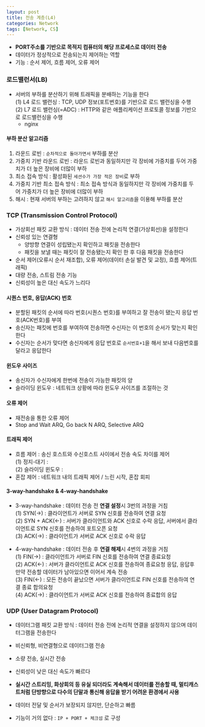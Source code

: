 ```yaml
---
layout: post
title: 전송 계층(L4)
categories: Network
tags: [Network, CS]
---
```

- **PORT주소를 기반으로 목적지 컴퓨터의 해당 프로세스로 데이터 전송**
- 데이터가 정상적으로 전송되는지 제어하는 역할
- 기능 : 순서 제어, 흐름 제어, 오류 제어

### 로드밸런서(LB)
- 서버의 부하를 분산하기 위해 트래픽을 분배하는 기능을 한다  
(1) L4 로드 밸런싱 : TCP, UDP 정보(포트번호)를 기반으로 로드 밸런싱을 수행  
(2) L7 로드 밸런싱(=ADC) : HTTP와 같은 애플리케이션 프로토콜 정보를 기반으로 로드밸런싱을 수행
  - nginx

#### 부하 분산 알고리즘
1. 라운드 로빈 : `순차적으로 돌아가면서` 부하를 분산
2. 가중치 기반 라운드 로빈 : 라운드 로빈과 동일하지만 각 장비에 가중치를 두어 가중치가 더 높은 장비에 더많이 부하
3. 최소 접속 방식 : 활성화된 `세션수가 가장 적은 장비`로 부하
4. 가중치 기반 최소 접속 방식 : 최소 접속 방식과 동일하지만 각 장비에 가중치를 두어 가중치가 더 높은 장비에 더많이 부하
5. 해시 : 현재 서버의 부하는 고려하지 않고 `해시 알고리즘`을 이용해 부하를 분산

### TCP (Transmission Control Protocol)
- 가상회선 패킷 교환 방식 : 데이터 전송 전에 논리적 연결(가상회선)을 설정한다 
- 신뢰성 있는 연결형
  - 양방향 연결이 성립됐는지 확인하고 패킷을 전송한다
  - 패킷을 보낼 때는 패킷이 잘 전송됐는지 확인 한 후 다음 패킷을 전송한다
- 순서 제어(오류시 순서 재조합), 오류 제어(데이터 손실 발견 및 교정), 흐름 제어(트래픽)
- 대량 전송, 스트림 전송 기능
- 신뢰성이 높은 대신 속도가 느리다

#### 시퀀스 번호, 응답(ACK) 번호
- 분할된 패킷의 순서에 따라 번호(시퀀스 번호)를 부여하고 잘 전송이 됐는지 응답 번호(ACK번호)를 부여
- 송신자는 패킷에 번호를 부여하여 전송하면 수신자는 이 번호의 순서가 맞는지 확인한다
- 수신자는 순서가 맞다면 송신자에게 응답 번호로 `순서번호+1`을 해서 보내 다음번호를 달라고 응답한다

#### 윈도우 사이즈
- 송신자가 수신자에게 한번에 전송이 가능한 패킷의 양
- 슬라이딩 윈도우 : 네트워크 상황에 따라 윈도우 사이즈를 조절하는 것

#### 오류 제어
 - 재전송을 통한 오류 제어
 - Stop and Wait ARQ, Go back N ARQ, Selective ARQ

#### 트래픽 제어
- 흐름 제어 : 송신 호스트와 수신호스트 사이에서 전송 속도 차이를 제어  
  (1) 정지-대기 :   
  (2) 슬라이딩 윈도우 : 
- 혼잡 제어 : 네트워크 내의 트래픽 제어 / 느린 시작, 혼잡 회피

#### 3-way-handshake & 4-way-handshake
- 3-way-handshake : 데이터 전송 전 **연결 설정**시 3번의 과정을 거침  
    (1) SYN(→) : 클라이언트가 서버로 SYN 신호를 전송하여 연결 요청  
    (2) SYN + ACK(←) : 서버가 클라이언트와 ACK 신호로 수락 응답, 서버에서 클라이언트로 SYN 신호를 전송하여 포트오픈 요청  
    (3) ACK(→) : 클라이언트가 서버로 ACK 신호로 수락 응답  

- 4-way-handshake : 데이터 전송 후 **연결 해제**시 4번의 과정을 거침  
    (1) FIN(→) : 클라이언트가 서버로 FIN 신호를 전송하여 연결 종료요청  
    (2) ACK(←) : 서버가 클라이언트로 ACK 신호를 전송하여 종료요청 응답, 응답후 만약 전송할 데이터가 남아있으면 이어서 계속 전송  
    (3) FIN(←) : 모든 전송이 끝났으면 서버가 클라이언트로 FIN 신호를 전송하여 연결 종료 합의요청  
    (4) ACK(→) : 클라이언트가 서버로 ACK 신호를 전송하여 종료합의 응답  


### UDP (User Datagram Protocol)
 - 데이터그램 패킷 교환 방식 : 데이터 전송 전에 논리적 연결을 설정하지 않으며 데이터그램을 전송한다
 - 비신뢰형, 비연결형으로 데이터그램 전송
 - 소량 전송, 실시간 전송
 - 신뢰성이 낮은 대신 속도가 빠르다
 - **실시간 스트리밍, 화상회의 등 유실 되더라도 계속해서 데이터를 전송할 때, 멀티캐스트처럼 단방향으로 다수의 단말과 통신해 응답을 받기 어려운 환경에서 사용**


 - 데이터 전달 및 순서가 보장되지 않지만, 단순하고 빠름
 - 기능이 거의 없다 : `IP + PORT + 체크섬` 로 구성

